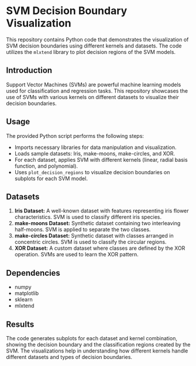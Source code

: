# SVM Decision Boundary Visualization

This repository contains Python code that demonstrates the visualization of SVM decision boundaries using different kernels and datasets. The code utilizes the `mlxtend` library to plot decision regions of the SVM models.

## Introduction

Support Vector Machines (SVMs) are powerful machine learning models used for classification and regression tasks. This repository showcases the use of SVMs with various kernels on different datasets to visualize their decision boundaries.

## Usage

The provided Python script performs the following steps:
- Imports necessary libraries for data manipulation and visualization.
- Loads sample datasets: Iris, make-moons, make-circles, and XOR.
- For each dataset, applies SVM with different kernels (linear, radial basis function, and polynomial).
- Uses `plot_decision_regions` to visualize decision boundaries on subplots for each SVM model.

## Datasets

1. **Iris Dataset:** A well-known dataset with features representing iris flower characteristics. SVM is used to classify different iris species.
2. **make-moons Dataset:** Synthetic dataset containing two interleaving half-moons. SVM is applied to separate the two classes.
3. **make-circles Dataset:** Synthetic dataset with classes arranged in concentric circles. SVM is used to classify the circular regions.
4. **XOR Dataset:** A custom dataset where classes are defined by the XOR operation. SVMs are used to learn the XOR pattern.

## Dependencies

- numpy
- matplotlib
- sklearn
- mlxtend

## Results

The code generates subplots for each dataset and kernel combination, showing the decision boundary and the classification regions created by the SVM. The visualizations help in understanding how different kernels handle different datasets and types of decision boundaries.
